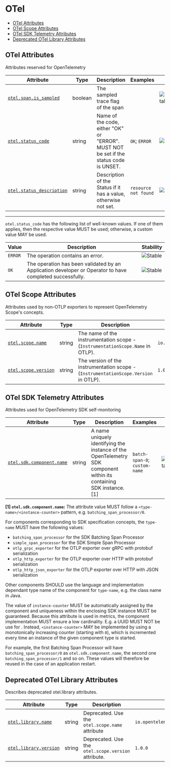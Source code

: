 <!--- Hugo front matter used to generate the website version of this page:
--->

<!-- NOTE: THIS FILE IS AUTOGENERATED. DO NOT EDIT BY HAND. -->
<!-- see templates/registry/markdown/attribute_namespace.md.j2 -->

# OTel

- [OTel Attributes](#otel-attributes)
- [OTel Scope Attributes](#otel-scope-attributes)
- [OTel SDK Telemetry Attributes](#otel-sdk-telemetry-attributes)
- [Deprecated OTel Library Attributes](#deprecated-otel-library-attributes)

## OTel Attributes

Attributes reserved for OpenTelemetry

| Attribute | Type | Description | Examples | Stability |
|---|---|---|---|---|
| <a id="otel-span-is-sampled" href="#otel-span-is-sampled">`otel.span.is_sampled`</a> | boolean | The sampled trace flag of the span |  | ![Experimental](https://img.shields.io/badge/-experimental-blue) |
| <a id="otel-status-code" href="#otel-status-code">`otel.status_code`</a> | string | Name of the code, either "OK" or "ERROR". MUST NOT be set if the status code is UNSET. | `OK`; `ERROR` | ![Stable](https://img.shields.io/badge/-stable-lightgreen) |
| <a id="otel-status-description" href="#otel-status-description">`otel.status_description`</a> | string | Description of the Status if it has a value, otherwise not set. | `resource not found` | ![Stable](https://img.shields.io/badge/-stable-lightgreen) |

---

`otel.status_code` has the following list of well-known values. If one of them applies, then the respective value MUST be used; otherwise, a custom value MAY be used.

| Value  | Description | Stability |
|---|---|---|
| `ERROR` | The operation contains an error. | ![Stable](https://img.shields.io/badge/-stable-lightgreen) |
| `OK` | The operation has been validated by an Application developer or Operator to have completed successfully. | ![Stable](https://img.shields.io/badge/-stable-lightgreen) |

## OTel Scope Attributes

Attributes used by non-OTLP exporters to represent OpenTelemetry Scope's concepts.

| Attribute | Type | Description | Examples | Stability |
|---|---|---|---|---|
| <a id="otel-scope-name" href="#otel-scope-name">`otel.scope.name`</a> | string | The name of the instrumentation scope - (`InstrumentationScope.Name` in OTLP). | `io.opentelemetry.contrib.mongodb` | ![Stable](https://img.shields.io/badge/-stable-lightgreen) |
| <a id="otel-scope-version" href="#otel-scope-version">`otel.scope.version`</a> | string | The version of the instrumentation scope - (`InstrumentationScope.Version` in OTLP). | `1.0.0` | ![Stable](https://img.shields.io/badge/-stable-lightgreen) |

## OTel SDK Telemetry Attributes

Attributes used for OpenTelemetry SDK self-monitoring

| Attribute | Type | Description | Examples | Stability |
|---|---|---|---|---|
| <a id="otel-sdk-component-name" href="#otel-sdk-component-name">`otel.sdk.component.name`</a> | string | A name uniquely identifying the instance of the OpenTelemetry SDK component within its containing SDK instance. [1] | `batch-span-0`; `custom-name` | ![Experimental](https://img.shields.io/badge/-experimental-blue) |

**[1] `otel.sdk.component.name`:** The attribute value MUST follow a `<type-name>/<instance-counter>` pattern, e.g. `batching_span_processor/0`.

For components corresponding to SDK specification concepts, the `type-name` MUST have the following values:

* `batching_span_processor` for the SDK Batching Span Processor
* `simple_span_processor` for the SDK Simple Span Processor
* `otlp_grpc_exporter` for the OTLP exporter over gRPC with protobuf serialization
* `otlp_http_exporter` for the OTLP exporter over HTTP with protobuf serialization
* `otlp_http_json_exporter` for the OTLP exporter over HTTP with JSON serialization

Other components SHOULD use the language and implementation dependant type name of the component for `type-name`, e.g. the class name in Java.

The value of `instance-counter` MUST be automatically assigned by the component and uniqueness within the enclosing SDK instance MUST be guaranteed.
Because this attribute is used in metrics, the component implementation MUST ensure a low cardinality. E.g. a UUID MUST NOT be use for <instance-counter>.
Instead, `<instance-counter>` MAY be implemented by using a monotonically increasing counter (starting with `0`), which is incremented every time an
instance of the given component type is started.

For example, the first Batching Span Processor will have `batching_span_processor/0` as `otel.sdk.component.name`, the second one `batching_span_processor/1` and so on.
These values will therefore be reused in the case of an application restart.

## Deprecated OTel Library Attributes

Describes deprecated otel.library attributes.

| Attribute | Type | Description | Examples | Stability |
|---|---|---|---|---|
| <a id="otel-library-name" href="#otel-library-name">`otel.library.name`</a> | string | Deprecated. Use the `otel.scope.name` attribute | `io.opentelemetry.contrib.mongodb` | ![Deprecated](https://img.shields.io/badge/-deprecated-red)<br>Use the `otel.scope.name` attribute. |
| <a id="otel-library-version" href="#otel-library-version">`otel.library.version`</a> | string | Deprecated. Use the `otel.scope.version` attribute. | `1.0.0` | ![Deprecated](https://img.shields.io/badge/-deprecated-red)<br>Use the `otel.scope.version` attribute. |
